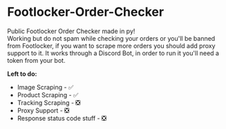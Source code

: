 # Footlocker-Order-Checker
Public Footlocker Order Checker made in py!                                                                                           
Working but do not spam while checking your orders or you'll be banned from Footlocker, if you want to scrape more orders you should add proxy support to it. It works through a Discord Bot, in order to run it you'll need a token from your bot.

**Left to do:**

- Image Scraping - ✅
- Product Scraping - ✅
- Tracking Scraping - ❎
- Proxy Support - ❎
- Response status code stuff - ❎

